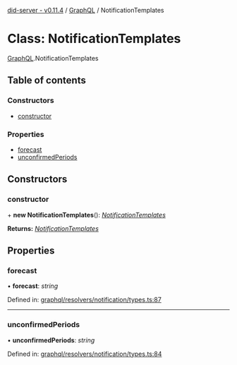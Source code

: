 [did-server - v0.11.4](../README.md) / [GraphQL](../modules/graphql.md) / NotificationTemplates

# Class: NotificationTemplates

[GraphQL](../modules/graphql.md).NotificationTemplates

## Table of contents

### Constructors

- [constructor](graphql.notificationtemplates.md#constructor)

### Properties

- [forecast](graphql.notificationtemplates.md#forecast)
- [unconfirmedPeriods](graphql.notificationtemplates.md#unconfirmedperiods)

## Constructors

### constructor

\+ **new NotificationTemplates**(): [*NotificationTemplates*](graphql.notificationtemplates.md)

**Returns:** [*NotificationTemplates*](graphql.notificationtemplates.md)

## Properties

### forecast

• **forecast**: *string*

Defined in: [graphql/resolvers/notification/types.ts:87](https://github.com/Puzzlepart/did/blob/dev/server/graphql/resolvers/notification/types.ts#L87)

___

### unconfirmedPeriods

• **unconfirmedPeriods**: *string*

Defined in: [graphql/resolvers/notification/types.ts:84](https://github.com/Puzzlepart/did/blob/dev/server/graphql/resolvers/notification/types.ts#L84)
